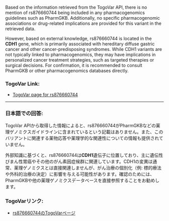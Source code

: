 Based on the information retrieved from the TogoVar API, there is no mention of rs876660744 being included in any pharmacogenomics guidelines such as PharmGKB. Additionally, no specific pharmacogenomic associations or drug-related implications are provided for this variant in the retrieved data.

However, based on external knowledge, rs876660744 is located in the **CDH1** gene, which is primarily associated with hereditary diffuse gastric cancer and other cancer-predisposing syndromes. While CDH1 variants are not typically linked to pharmacogenomics, they may have implications in personalized cancer treatment strategies, such as targeted therapies or surgical decisions. For confirmation, it is recommended to consult PharmGKB or other pharmacogenomics databases directly.

### TogoVar Link:
- [TogoVar page for rs876660744](https://togovar.org)

---

### 日本語での回答:
TogoVar APIから取得した情報によると、rs876660744がPharmGKBなどの薬理ゲノミクスガイドラインに含まれているという記載はありません。また、このバリアントに関連する薬物応答や薬理学的な関連性についての情報も提供されていません。

外部知識に基づくと、rs876660744は**CDH1**遺伝子に位置しており、主に遺伝性びまん性胃癌やその他のがん素因症候群に関連しています。CDH1の変異は通常、薬理ゲノミクスとは直接関連しませんが、がん治療の個別化（例: 標的療法や外科的治療の決定）に影響を与える可能性があります。確認のためには、PharmGKBや他の薬理ゲノミクスデータベースを直接参照することをお勧めします。

### TogoVarリンク:
- [rs876660744のTogoVarページ](https://togovar.org)